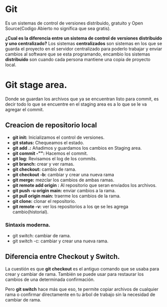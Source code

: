 # Git
Es un sistemas de control de versiones distribuido, gratuito y Open Source(Codigo Abierto no significa que sea gratis).

**¿Cual es la diferencia entre un sistema de control de versiones distribuido y uno centralizado?**
 Los sistemas **centralizados** son sistemas en los que se guarda el proyecto en el servidor centralizado para poderlo trabajar y enviar cambios al software que se esta programando, encambio los sistemas **distribuido** son cuando cada persona mantiene una copia de proyecto local.

# Git stage area.

Donde se guardan los archivos que ya se encuentran listo para commit, es decir todo lo que se encuentre en el staging area es a lo que se le va agregar el commit.

## Creacion de repositorio local 

- **git init:** Inicializamos el control de versiones.
- **git status:** Chequeamos el estado.
- **git add .:** Añadimos y guardamos los cambios en Staging area.
- **git commit -"":** Hacemos el commit.
- **git log:** Revisamos el log de los commits.
- **git branch:** crear y ver ramas.
- **git checkout:** cambio de rama.
- **git checkout -b:** cambiar y crear una nueva rama
- **git merge:** mezclar los cambios de ambas ramas.
- **git remote add origin <url-repositorio-git>:** Al repositorio que seran enviados los archivos.
- **git push -u origin main:** enviar cambios a la rama.
- **git pull origin main:** traerme los cambios de la rama. 
- **git clone:** clonar el repositorio.
- **git remote -v:** ver los repositorios a los qe se les agrega cambio(historial).



### Sintaxis moderna.

- git switch: cambiar de rama.
- git switch -c: cambiar y crear una nueva rama.

## Diferencia entre Checkout y Switch.

La cuestión es que **git checkout** es el antiguo comando que se usaba para crear y cambiar de rama. También se puede usar para restaurar los cambios de una determinada confirmación.

Pero **git switch** hace más que eso, te permite copiar archivos de cualquier rama o confirmar directamente en tu árbol de trabajo sin la necesidad de cambiar de rama.




